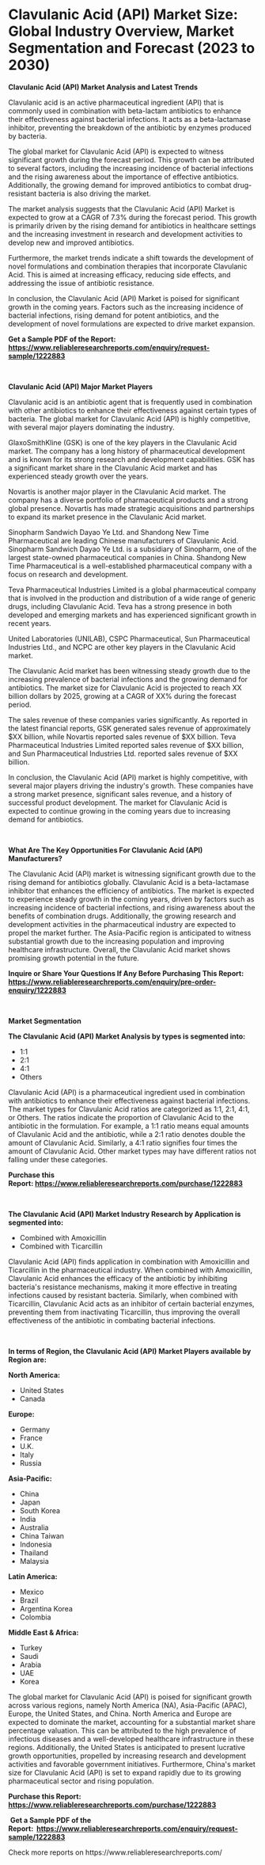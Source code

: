 <p><h1>Clavulanic Acid (API) Market Size: Global Industry Overview, Market Segmentation and Forecast (2023 to 2030)</h1></p><p><strong>Clavulanic Acid (API) Market Analysis and Latest Trends</strong></p>
<p><p>Clavulanic acid is an active pharmaceutical ingredient (API) that is commonly used in combination with beta-lactam antibiotics to enhance their effectiveness against bacterial infections. It acts as a beta-lactamase inhibitor, preventing the breakdown of the antibiotic by enzymes produced by bacteria.</p><p>The global market for Clavulanic Acid (API) is expected to witness significant growth during the forecast period. This growth can be attributed to several factors, including the increasing incidence of bacterial infections and the rising awareness about the importance of effective antibiotics. Additionally, the growing demand for improved antibiotics to combat drug-resistant bacteria is also driving the market.</p><p>The market analysis suggests that the Clavulanic Acid (API) Market is expected to grow at a CAGR of 7.3% during the forecast period. This growth is primarily driven by the rising demand for antibiotics in healthcare settings and the increasing investment in research and development activities to develop new and improved antibiotics.</p><p>Furthermore, the market trends indicate a shift towards the development of novel formulations and combination therapies that incorporate Clavulanic Acid. This is aimed at increasing efficacy, reducing side effects, and addressing the issue of antibiotic resistance.</p><p>In conclusion, the Clavulanic Acid (API) Market is poised for significant growth in the coming years. Factors such as the increasing incidence of bacterial infections, rising demand for potent antibiotics, and the development of novel formulations are expected to drive market expansion.</p></p>
<p><strong>Get a Sample PDF of the Report:&nbsp; <a href="https://www.reliableresearchreports.com/enquiry/request-sample/1222883">https://www.reliableresearchreports.com/enquiry/request-sample/1222883</a></strong></p>
<p>&nbsp;</p>
<p><strong>Clavulanic Acid (API) Major Market Players</strong></p>
<p><p>Clavulanic acid is an antibiotic agent that is frequently used in combination with other antibiotics to enhance their effectiveness against certain types of bacteria. The global market for Clavulanic Acid (API) is highly competitive, with several major players dominating the industry.</p><p>GlaxoSmithKline (GSK) is one of the key players in the Clavulanic Acid market. The company has a long history of pharmaceutical development and is known for its strong research and development capabilities. GSK has a significant market share in the Clavulanic Acid market and has experienced steady growth over the years.</p><p>Novartis is another major player in the Clavulanic Acid market. The company has a diverse portfolio of pharmaceutical products and a strong global presence. Novartis has made strategic acquisitions and partnerships to expand its market presence in the Clavulanic Acid market.</p><p>Sinopharm Sandwich Dayao Ye Ltd. and Shandong New Time Pharmaceutical are leading Chinese manufacturers of Clavulanic Acid. Sinopharm Sandwich Dayao Ye Ltd. is a subsidiary of Sinopharm, one of the largest state-owned pharmaceutical companies in China. Shandong New Time Pharmaceutical is a well-established pharmaceutical company with a focus on research and development.</p><p>Teva Pharmaceutical Industries Limited is a global pharmaceutical company that is involved in the production and distribution of a wide range of generic drugs, including Clavulanic Acid. Teva has a strong presence in both developed and emerging markets and has experienced significant growth in recent years.</p><p>United Laboratories (UNILAB), CSPC Pharmaceutical, Sun Pharmaceutical Industries Ltd., and NCPC are other key players in the Clavulanic Acid market.</p><p>The Clavulanic Acid market has been witnessing steady growth due to the increasing prevalence of bacterial infections and the growing demand for antibiotics. The market size for Clavulanic Acid is projected to reach XX billion dollars by 2025, growing at a CAGR of XX% during the forecast period.</p><p>The sales revenue of these companies varies significantly. As reported in the latest financial reports, GSK generated sales revenue of approximately $XX billion, while Novartis reported sales revenue of $XX billion. Teva Pharmaceutical Industries Limited reported sales revenue of $XX billion, and Sun Pharmaceutical Industries Ltd. reported sales revenue of $XX billion.</p><p>In conclusion, the Clavulanic Acid (API) market is highly competitive, with several major players driving the industry's growth. These companies have a strong market presence, significant sales revenue, and a history of successful product development. The market for Clavulanic Acid is expected to continue growing in the coming years due to increasing demand for antibiotics.</p></p>
<p>&nbsp;</p>
<p><strong>What Are The Key Opportunities For Clavulanic Acid (API) Manufacturers?</strong></p>
<p><p>The Clavulanic Acid (API) market is witnessing significant growth due to the rising demand for antibiotics globally. Clavulanic Acid is a beta-lactamase inhibitor that enhances the efficiency of antibiotics. The market is expected to experience steady growth in the coming years, driven by factors such as increasing incidence of bacterial infections, and rising awareness about the benefits of combination drugs. Additionally, the growing research and development activities in the pharmaceutical industry are expected to propel the market further. The Asia-Pacific region is anticipated to witness substantial growth due to the increasing population and improving healthcare infrastructure. Overall, the Clavulanic Acid market shows promising growth potential in the future.</p></p>
<p><strong>Inquire or Share Your Questions If Any Before Purchasing This Report: <a href="https://www.reliableresearchreports.com/enquiry/pre-order-enquiry/1222883">https://www.reliableresearchreports.com/enquiry/pre-order-enquiry/1222883</a></strong></p>
<p>&nbsp;</p>
<p><strong>Market Segmentation</strong></p>
<p><strong>The Clavulanic Acid (API) Market Analysis by types is segmented into:</strong></p>
<p><ul><li>1:1</li><li>2:1</li><li>4:1</li><li>Others</li></ul></p>
<p><p>Clavulanic Acid (API) is a pharmaceutical ingredient used in combination with antibiotics to enhance their effectiveness against bacterial infections. The market types for Clavulanic Acid ratios are categorized as 1:1, 2:1, 4:1, or Others. The ratios indicate the proportion of Clavulanic Acid to the antibiotic in the formulation. For example, a 1:1 ratio means equal amounts of Clavulanic Acid and the antibiotic, while a 2:1 ratio denotes double the amount of Clavulanic Acid. Similarly, a 4:1 ratio signifies four times the amount of Clavulanic Acid. Other market types may have different ratios not falling under these categories.</p></p>
<p><strong>Purchase this Report:&nbsp;<a href="https://www.reliableresearchreports.com/purchase/1222883">https://www.reliableresearchreports.com/purchase/1222883</a></strong></p>
<p>&nbsp;</p>
<p><strong>The Clavulanic Acid (API) Market Industry Research by Application is segmented into:</strong></p>
<p><ul><li>Combined with Amoxicillin</li><li>Combined with Ticarcillin</li></ul></p>
<p><p>Clavulanic Acid (API) finds application in combination with Amoxicillin and Ticarcillin in the pharmaceutical industry. When combined with Amoxicillin, Clavulanic Acid enhances the efficacy of the antibiotic by inhibiting bacteria's resistance mechanisms, making it more effective in treating infections caused by resistant bacteria. Similarly, when combined with Ticarcillin, Clavulanic Acid acts as an inhibitor of certain bacterial enzymes, preventing them from inactivating Ticarcillin, thus improving the overall effectiveness of the antibiotic in combating bacterial infections.</p></p>
<p>&nbsp;</p>
<p><strong>In terms of Region, the Clavulanic Acid (API) Market Players available by Region are:</strong></p>
<p>
    <p> <strong> North America: </strong>
        <ul>
            <li>United States</li>
            <li>Canada</li>
        </ul>
        </p> 
    <p> <strong> Europe: </strong>
        <ul>
            <li>Germany</li>
            <li>France</li>
            <li>U.K.</li>
            <li>Italy</li>
            <li>Russia</li>
        </ul>
        </p> 
    <p> <strong> Asia-Pacific: </strong>
        <ul>
            <li>China</li>
            <li>Japan</li>
            <li>South Korea</li>
            <li>India</li>
            <li>Australia</li>
            <li>China Taiwan</li>
            <li>Indonesia</li>
            <li>Thailand</li>
            <li>Malaysia</li>
        </ul>
        </p> 
    <p> <strong> Latin America: </strong>
        <ul>
            <li>Mexico</li>
            <li>Brazil</li>
            <li>Argentina Korea</li>
            <li>Colombia</li>
        </ul>
        </p> 
    <p> <strong> Middle East & Africa: </strong>
        <ul>
            <li>Turkey</li>
            <li>Saudi</li>
            <li>Arabia</li>
            <li>UAE</li>
            <li>Korea</li>
        </ul>
    </p>
    </p>
<p><p>The global market for Clavulanic Acid (API) is poised for significant growth across various regions, namely North America (NA), Asia-Pacific (APAC), Europe, the United States, and China. North America and Europe are expected to dominate the market, accounting for a substantial market share percentage valuation. This can be attributed to the high prevalence of infectious diseases and a well-developed healthcare infrastructure in these regions. Additionally, the United States is anticipated to present lucrative growth opportunities, propelled by increasing research and development activities and favorable government initiatives. Furthermore, China's market size for Clavulanic Acid (API) is set to expand rapidly due to its growing pharmaceutical sector and rising population.</p></p>
<p><strong>Purchase this Report: <a href="https://www.reliableresearchreports.com/purchase/1222883">https://www.reliableresearchreports.com/purchase/1222883</a></strong></p>
<p>&nbsp;<strong>Get a Sample PDF of the Report:&nbsp;&nbsp;<a href="https://www.reliableresearchreports.com/enquiry/request-sample/1222883">https://www.reliableresearchreports.com/enquiry/request-sample/1222883</a></strong></p>
<p><strong></strong></p>
<p>Check more reports on https://www.reliableresearchreports.com/</p>